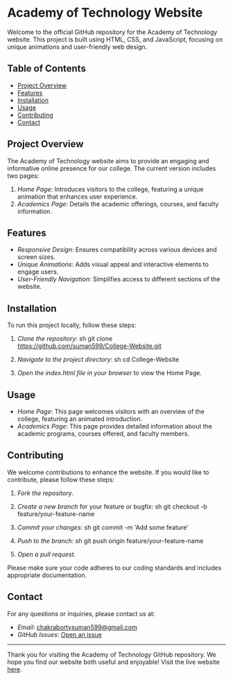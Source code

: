 # Academy of Technology Website

Welcome to the official GitHub repository for the Academy of Technology website. This project is built using HTML, CSS, and JavaScript, focusing on unique animations and user-friendly web design.

## Table of Contents

- [Project Overview](#project-overview)
- [Features](#features)
- [Installation](#installation)
- [Usage](#usage)
- [Contributing](#contributing)
- [Contact](#contact)

## Project Overview

The Academy of Technology website aims to provide an engaging and informative online presence for our college. The current version includes two pages:

1. *Home Page*: Introduces visitors to the college, featuring a unique animation that enhances user experience.
2. *Academics Page*: Details the academic offerings, courses, and faculty information.

## Features

- *Responsive Design*: Ensures compatibility across various devices and screen sizes.
- *Unique Animations*: Adds visual appeal and interactive elements to engage users.
- *User-Friendly Navigation*: Simplifies access to different sections of the website.

## Installation

To run this project locally, follow these steps:

1. *Clone the repository*:
    sh
    git clone https://github.com/suman599/College-Website.git
    

2. *Navigate to the project directory*:
    sh
    cd College-Website
    

3. *Open the index.html file in your browser* to view the Home Page.

## Usage

- *Home Page*: This page welcomes visitors with an overview of the college, featuring an animated introduction.
- *Academics Page*: This page provides detailed information about the academic programs, courses offered, and faculty members.

## Contributing

We welcome contributions to enhance the website. If you would like to contribute, please follow these steps:

1. *Fork the repository*.
2. *Create a new branch* for your feature or bugfix:
    sh
    git checkout -b feature/your-feature-name
    
3. *Commit your changes*:
    sh
    git commit -m 'Add some feature'
    
4. *Push to the branch*:
    sh
    git push origin feature/your-feature-name
    
5. *Open a pull request*.

Please make sure your code adheres to our coding standards and includes appropriate documentation.

## Contact

For any questions or inquiries, please contact us at:

- *Email*: [chakrabortysuman599@gmail.com](mailto:chakrabortysuman599@gmail.com)
- *GitHub Issues*: [Open an issue](https://github.com/suman599/College-Website/issues)

---

Thank you for visiting the Academy of Technology GitHub repository. We hope you find our website both useful and enjoyable! Visit the live website [here](https://suman599.github.io/College-Website/).
